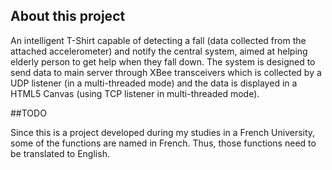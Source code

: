 ## About this project

An intelligent T-Shirt capable of detecting a fall (data collected from the attached accelerometer) and notify the central system, aimed at helping elderly person to get help when they fall down. The system is designed to send data to main server through XBee transceivers which is collected by a UDP listener (in a multi-threaded mode) and the data is displayed in a HTML5 Canvas (using TCP listener in multi-threaded mode).

##TODO

Since this is a project developed during my studies in a French University, some of the functions are named in French. Thus, those functions need to be translated to English.
